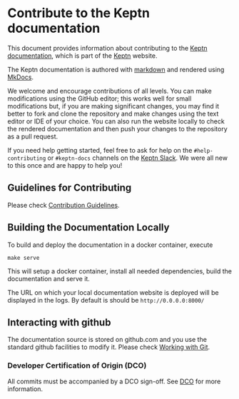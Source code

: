# Contribute to the Keptn documentation

This document provides information about contributing to
the [Keptn documentation](https://lifecycle.keptn.sh/docs/),
which is part of the [Keptn](https://keptn.sh) website.

The Keptn documentation is authored with
[markdown](https://www.markdownguide.org/basic-syntax/)
and rendered using
[MkDocs](https://www.mkdocs.org/).

We welcome and encourage contributions of all levels.
You can make modifications using the GitHub editor;
this works well for small modifications but,
if you are making significant changes,
you may find it better to fork and clone the repository
and make changes using the text editor or IDE of your choice.
You can also run the website locally
to check the rendered documentation
and then push your changes to the repository as a pull request.

If you need help getting started,
feel free to ask for help on the `#help-contributing` or `#keptn-docs` channels on the [Keptn Slack](https://keptn.sh/community/#slack).
We were all new to this once and are happy to help you!

## Guidelines for Contributing

Please check [Contribution Guidelines](content/en/contribute/docs/contrib-guidelines-docs/_index.md).

## Building the Documentation Locally

To build and deploy the documentation in a docker container, execute

```shell
make serve
```

This will setup a docker container, install all needed dependencies,
build the documentation and serve it.

The URL on which your local documentation website is deployed will be
displayed in the logs.
By default is should be `http://0.0.0.0:8000/`

## Interacting with github

The documentation source is stored on github.com
and you use the standard github facilities to modify it.
Please check [Working with Git](content/en/contribute/general/git/_index.md).

### Developer Certification of Origin (DCO)

All commits must be accompanied by a DCO sign-off.
 See
[DCO](content/en/contribute/general/dco)
for more information.

